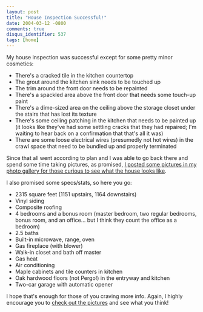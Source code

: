 ```yaml
---
layout: post
title: "House Inspection Successful!"
date: 2004-03-12 -0800
comments: true
disqus_identifier: 537
tags: [home]
---
```

My house inspection was successful except for some pretty minor
cosmetics:

-   There's a cracked tile in the kitchen countertop
-   The grout around the kitchen sink needs to be touched up
-   The trim around the front door needs to be repainted
-   There's a spackled area above the front door that needs some
    touch-up paint
-   There's a dime-sized area on the ceiling above the storage closet
    under the stairs that has lost its texture
-   There's some ceiling patching in the kitchen that needs to be
    painted up (it looks like they've had some settling cracks that they
    had repaired; I'm waiting to hear back on a confirmation that that's
    all it was)
-   There are some loose electrical wires (presumedly not hot wires) in
    the crawl space that need to be bundled up and properly terminated



 Since that all went according to plan and I was able to go back there
and spend some time taking pictures, as promised, [I posted some
pictures in my photo gallery for those curious to see what the house
looks like](http://www.mildperil.net/pix/categories.php?cat_id=6).

 I also promised some specs/stats, so here you go:

-   2315 square feet (1151 upstairs, 1164 downstairs)
-   Vinyl siding
-   Composite roofing
-   4 bedrooms and a bonus room (master bedroom, two regular bedrooms,
    bonus room, and an office... but I think they count the office as a
    bedroom)
-   2.5 baths
-   Built-in microwave, range, oven
-   Gas fireplace (with blower)
-   Walk-in closet and bath off master
-   Gas heat
-   Air conditioning
-   Maple cabinets and tile counters in kitchen
-   Oak hardwood floors (not Pergo!) in the entryway and kitchen
-   Two-car garage with automatic opener



 I hope that's enough for those of you craving more info. Again, I
highly encourage you to [check out the
pictures](http://www.mildperil.net/pix/categories.php?cat_id=6) and see
what you think!
